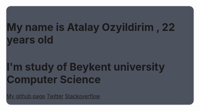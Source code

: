 <div style="backdrop-filter: blur(16px) saturate(180%);   
    -webkit-backdrop-filter: blur(16px) saturate(180%);
    background-color: rgba(17, 25, 40, 0.75);
    border-radius: 12px;
    border: 1px solid rgba(255, 255, 255, 0.125);">
  
# My name is Atalay Ozyildirim , 22 years old 
# I'm study of Beykent university Computer Science

[My github page](https://github.com/Atalayozyldrm)
[Twitter](https://twitter.com/atalayozyildrim)
[Stackoverflow](https://stackoverflow.com/users/19459651/atalay-%c3%96zy%c4%b1ld%c4%b1r%c4%b1m)

</div>
